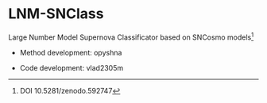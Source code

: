 # LNM-SNClass
Large Number Model Supernova Classificator based on SNCosmo models[^1]

- Method development: opyshna

- Code development: vlad2305m

[^1]: DOI 10.5281/zenodo.592747
